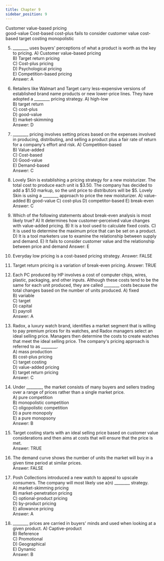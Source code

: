 ```yaml
---
title: Chapter 9
sidebar_position: 9
---
```



Customer value-based pricing  
good-value
Cost-based
cost-plus
fails to consider customer value
cost-based
target costing
monopolistic

5) ________ uses buyers' perceptions of what a product is worth as the key to pricing. 
A) Customer value-based pricing  
B) Target return pricing  
C) Cost-plus pricing  
D) Psychological pricing  
E) Competition-based pricing  
Answer: A  

8) Retailers like Walmart and Target carry less-expensive versions of established brand name products or new lower-price lines. They have adopted a ________ pricing strategy. 
A) high-low  
B) target return  
C) cost-plus  
D) good-value  
E) market-skimming  
Answer: D  

10) ________ pricing involves setting prices based on the expenses involved in producing, distributing, and selling a product plus a fair rate of return for a company's effort and risk. 
A) Competition-based  
B) Value-added  
C) Cost-based  
D) Good-value  
E) Demand-based  
Answer: C  

14) Lovely Skin is establishing a pricing strategy for a new moisturizer. The total cost to produce each unit is $3.50. The company has decided to add a $1.50 markup, so the unit price to distributors will be $5. Lovely Skin is using a ________ approach to price the new moisturizer. 
A) value-added 
B) good-value 
C) cost-plus 
D) competitor-based 
E) break-even 
Answer: C 

17) Which of the following statements about break-even analysis is most likely true? 
A) It determines how customer-perceived value changes with value-added pricing. 
B) It is a tool used to calculate fixed costs. 
C) It is used to determine the maximum price that can be set on a product. 
D) It is a tool marketers use to examine the relationship between supply and demand. 
E) It fails to consider customer value and the relationship between price and demand
Answer: E 

19) Everyday low pricing is a cost-based pricing strategy. 
Answer: FALSE 

23) Target return pricing is a variation of break-even pricing. 
Answer: TRUE

27) Each PC produced by HP involves a cost of computer chips, wires, plastic, packaging, and  other inputs. Although these costs tend to be the same for each unit produced, they are called  ________ costs because the total changes based on the number of units produced. 
A) fixed  
B) variable  
C) target  
D) capital  
E) payroll  
Answer: A 

29) Radox, a luxury watch brand, identifies a market segment that is willing to pay premium  prices for its watches, and Radox managers select an ideal selling price. Managers then  determine the costs to create watches that meet the ideal selling price. The company's pricing  approach is referred to as ________.  
A) mass production  
B) cost-plus pricing  
C) target costing  
D) value-added pricing  
E) target return pricing  
Answer: C

32) Under ________, the market consists of many buyers and sellers trading over a range of  prices rather than a single market price.  
A) pure competition  
B) monopolistic competition  
C) oligopolistic competition  
D) a pure monopoly  
E) a pure monopsony  
Answer: B 

37) Target costing starts with an ideal selling price based on customer value considerations and  then aims at costs that will ensure that the price is met.  
Answer: TRUE

40) The demand curve shows the number of units the market will buy in a given time period at  similar prices.  
Answer: FALSE

53) Posh Collections introduced a new watch to appeal to upscale consumers. The company will  most likely use a(n) ________ strategy.  
A) market-skimming pricing  
B) market-penetration pricing  
C) optional-product pricing  
D) by-product pricing  
E) allowance pricing  
Answer: A

78) ________ prices are carried in buyers' minds and used when looking at a given product. 
A) Captive-product  
B) Reference  
C) Promotional  
D) Geographical  
E) Dynamic  
Answer: B